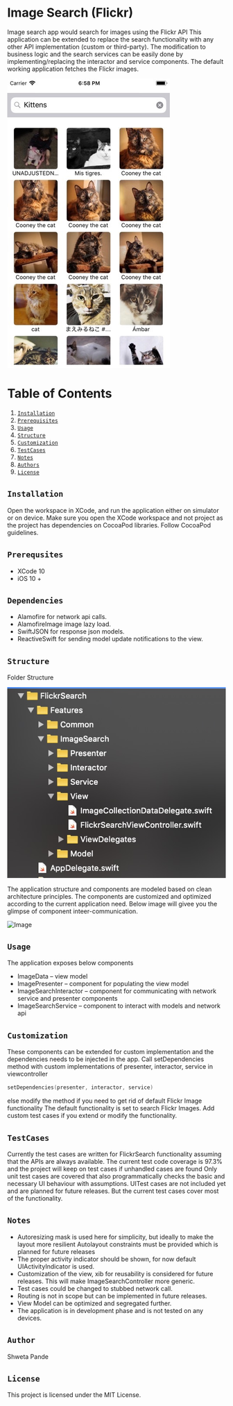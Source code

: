 # Image Search (Flickr)

Image search app would search for images using the Flickr API
This application can be extended to replace the search functionality with any other API implementation (custom or third-party). The modification to business logic and the search services can be easily done by implementing/replacing the interactor and service components. 
The default working application fetches the Flickr images.

![Image](readmeImages/appscreen.jpg)

# Table of Contents
1. [`Installation`](#installation)
1. [`Prerequisites`](#prerequisites)
1. [`Usage`](#usage)
1. [`Structure`](#structure)
1. [`Customization`](#customization)
1. [`TestCases`](#testcases)
1. [`Notes`](#notes)
1. [`Authors`](#authors)
1. [`License`](#license)


## `Installation`

Open the workspace in XCode, and run the application either on simulator or on device.
Make sure you open the XCode workspace and not project as the project has dependencies on CocoaPod libraries.
Follow CocoaPod guidelines.

## `Prerequsites`
* XCode 10
* iOS 10 + 

## `Dependencies`
* Alamofire for network api calls.
* AlamofireImage image lazy load.
* SwiftJSON for response json models.
* ReactiveSwift for sending model update notifications to the view.


## `Structure`

Folder Structure

![Image](readmeImages/codestructure.jpg)

The application structure and components are modeled based on clean architecture principles.
The components are customized and optimized according to the current application need.
Below image will givee you the glimpse of component inteer-communication.

![Image](https://cdn-images-1.medium.com/max/2000/1*QV4nxWPd_sbGhoWO-X7PfQ.png)

## `Usage`
The application exposes below components
* ImageData – view model
* ImagePresenter – component for populating the view model
* ImageSearchInteractor – component for communicating with network service and presenter components
* ImageSearchService – component to interact with models and network api 

## `Customization`

These components can be extended for custom implementation and the dependencies needs to be injected in the app.
Call setDependencies method with custom implementations of presenter, interactor, service in viewcontroller
```swift
setDependencies(presenter, interactor, service)
```
else modify the method if you need to get rid of default Flickr Image functionality
The default functionality is set to search Flickr Images.
Add custom test cases if you extend or modify the functionality.

## `TestCases`
Currently the test cases are written for FlickrSearch functionality assuming that the APIs are always available. 
The current test code coverage is 97.3% and the project will keep on test cases if unhandled cases are found
Only unit test cases are covered that also programmatically checks the basic and necessary UI behaviour with assumptions.
UITest cases are not included yet and are planned for future releases. 
But the current test cases cover most of the functionality.

## `Notes`

*   Autoresizing mask is used here for simplicity, but ideally to make the layout more resilient Autolayout constraints must be provided which is planned for future releases
* 	The proper activity indicator should be shown, for now default UIActivityIndicator is used.
* 	Customization of the view, xib for reusability is considered for future releases. This will make ImageSearchController more generic.
* 	Test cases could be changed to stubbed network call.
* 	Routing is not in scope but can be implemented in future releases.
* 	View Model can be optimized and segregated further.
*   The application is in development phase and is not tested on any devices.

## `Author`

Shweta Pande

## `License`

This project is licensed under the MIT License.